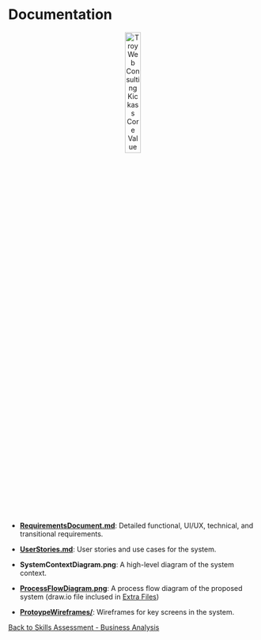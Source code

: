 # Documentation

<div style="text-align: center;">
    <img src="https://static.wixstatic.com/media/a26b8b_18415c043d834950a45e27488d51f39a~mv2.png/v1/fill/w_347,h_348,al_c,q_85,usm_0.66_1.00_0.01,enc_auto/Kick-Ass-Shirt.png" alt="Troy Web Consulting Kickass Core Value" style="object-fit: contain; object-position: center center; width: 25%;">
</div>


- **[RequirementsDocument.md](https://github.com/jonnyblevins/TWCSkillsAssessment/blob/main/3_The_Documentation/RequirementsDocument.md)**: Detailed functional, UI/UX, technical, and transitional requirements.
  
- **[UserStories.md](https://github.com/jonnyblevins/TWCSkillsAssessment/blob/main/3_The_Documentation/UserStories.md)**: User stories and use cases for the system.
  
- **SystemContextDiagram.png**: A high-level diagram of the system context.
  
- **[ProcessFlowDiagram.png](https://github.com/jonnyblevins/TWCSkillsAssessment/blob/main/3_The_Documentation/ProcessFlowDiagram.png)**: A process flow diagram of the proposed system (draw.io file inclused in [Extra Files](https://github.com/jonnyblevins/TWCSkillsAssessment/blob/main/8_Extra_Files))
  
- **[ProtoypeWireframes/](https://github.com/jonnyblevins/TWCSkillsAssessment/blob/main/3_The_Documentation/PrototypeWireframes.md)**: Wireframes for key screens in the system.


[Back to Skills Assessment - Business Analysis](https://github.com/jonnyblevins/TWCSkillsAssessment/blob/main/README.md)
